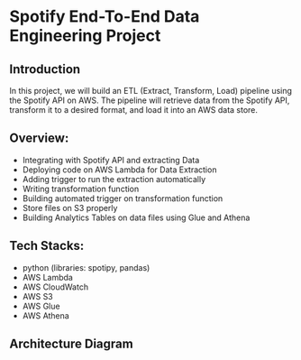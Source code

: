 # Spotify End-To-End Data Engineering Project

## Introduction
In this project, we will build an ETL (Extract, Transform, Load) pipeline using the Spotify API on AWS. The pipeline will retrieve data from the Spotify API, transform it to a desired format, and load it into an AWS data store.

## Overview:
- Integrating with Spotify API and extracting Data
- Deploying code on AWS Lambda for Data Extraction
- Adding trigger to run the extraction automatically
- Writing transformation function
- Building automated trigger on transformation function
- Store files on S3 properly
- Building Analytics Tables on data files using Glue and Athena
## Tech Stacks:
- python (libraries: spotipy, pandas)
- AWS Lambda 
- AWS CloudWatch
- AWS S3
- AWS Glue
- AWS Athena
## Architecture Diagram

### 
